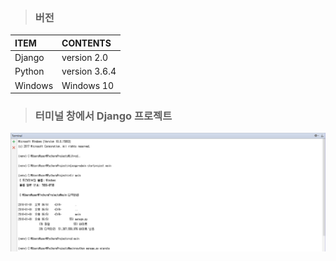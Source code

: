 >### 버전
|ITEM|CONTENTS|
|:----|:----|
|Django|version 2.0|
|Python|version 3.6.4|
|Windows|Windows 10|

>### 터미널 창에서 Django 프로젝트

![ex_screenshot](./img/django001.png)